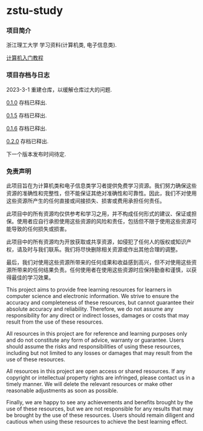# zstu-study

### 项目简介

浙江理工大学 学习资料(计算机类, 电子信息类).

[计算机入门教程](https://github.com/chen2438/zstu-study/blob/main/01%E8%AE%A1%E7%AE%97%E6%9C%BA%E5%85%A5%E9%97%A8%E6%95%99%E7%A8%8B)

### 项目存档与日志

2023-3-1 重建仓库，以缓解仓库过大的问题.

[0.1.0](https://github.com/chen2438/zstu-study/releases/tag/0.1.0) 存档已释出.

[0.1.5](https://github.com/chen2438/zstu-study/releases/tag/0.1.5) 存档已释出.

[0.1.6](https://github.com/chen2438/zstu-study/releases/tag/0.1.6) 存档已释出.

[0.2.0](https://github.com/chen2438/zstu-study/releases/tag/0.2.0) 存档已释出.

下一个版本发布时间待定.

### 免责声明

此项目旨在为计算机类和电子信息类学习者提供免费学习资源。我们努力确保这些资源的准确性和完整性，但不能保证其绝对准确性和可靠性。因此，我们不对使用这些资源所产生的任何直接或间接损失、损害或费用承担任何责任。

此项目中的所有资源均仅供参考和学习之用，并不构成任何形式的建议、保证或担保。使用者应自行承担使用这些资源的风险和责任，包括但不限于使用这些资源可能导致的任何损失或损害。

此项目中的所有资源均为开放获取或共享资源，如侵犯了任何人的版权或知识产权，请及时与我们联系。我们将尽快删除相关资源或作出其他合理的调整。

最后，我们对使用这些资源所带来的任何成果和收益感到高兴，但不对使用这些资源所带来的任何结果负责。任何使用者在使用这些资源时应保持勤奋和谨慎，以获得最佳的学习效果。

This project aims to provide free learning resources for learners in computer science and electronic information. We strive to ensure the accuracy and completeness of these resources, but cannot guarantee their absolute accuracy and reliability. Therefore, we do not assume any responsibility for any direct or indirect losses, damages or costs that may result from the use of these resources.

All resources in this project are for reference and learning purposes only and do not constitute any form of advice, warranty or guarantee. Users should assume the risks and responsibilities of using these resources, including but not limited to any losses or damages that may result from the use of these resources.

All resources in this project are open access or shared resources. If any copyright or intellectual property rights are infringed, please contact us in a timely manner. We will delete the relevant resources or make other reasonable adjustments as soon as possible.

Finally, we are happy to see any achievements and benefits brought by the use of these resources, but we are not responsible for any results that may be brought by the use of these resources. Users should remain diligent and cautious when using these resources to achieve the best learning effect.
